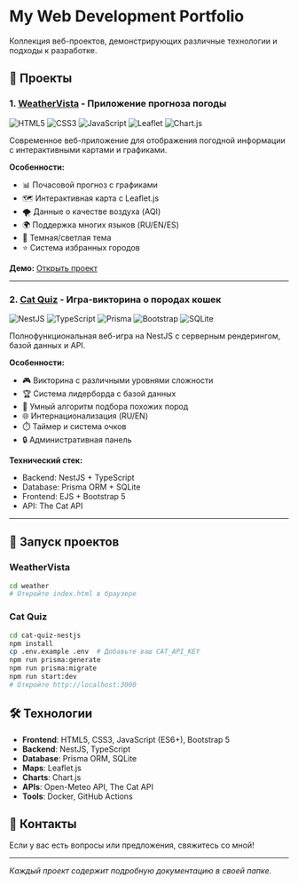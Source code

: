 # My Web Development Portfolio

Коллекция веб-проектов, демонстрирующих различные технологии и подходы к разработке.

## 🌟 Проекты

### 1. [WeatherVista](./weather) - Приложение прогноза погоды
![HTML5](https://img.shields.io/badge/HTML5-E34F26?style=flat&logo=html5&logoColor=white)
![CSS3](https://img.shields.io/badge/CSS3-1572B6?style=flat&logo=css3&logoColor=white)
![JavaScript](https://img.shields.io/badge/JavaScript-F7DF1E?style=flat&logo=javascript&logoColor=black)
![Leaflet](https://img.shields.io/badge/Leaflet-199900?style=flat&logo=leaflet&logoColor=white)
![Chart.js](https://img.shields.io/badge/Chart.js-FF6384?style=flat&logo=chart.js&logoColor=white)

Современное веб-приложение для отображения погодной информации с интерактивными картами и графиками.

**Особенности:**
- 📊 Почасовой прогноз с графиками
- 🗺️ Интерактивная карта с Leaflet.js
- 🌪️ Данные о качестве воздуха (AQI)
- 🌍 Поддержка многих языков (RU/EN/ES)
- 🎨 Темная/светлая тема
- ⭐ Система избранных городов

**Демо:** [Открыть проект](./weather/index.html)

---

### 2. [Cat Quiz](./cat-quiz-nestjs) - Игра-викторина о породах кошек
![NestJS](https://img.shields.io/badge/NestJS-E0234E?style=flat&logo=nestjs&logoColor=white)
![TypeScript](https://img.shields.io/badge/TypeScript-3178C6?style=flat&logo=typescript&logoColor=white)
![Prisma](https://img.shields.io/badge/Prisma-2D3748?style=flat&logo=prisma&logoColor=white)
![Bootstrap](https://img.shields.io/badge/Bootstrap-7952B3?style=flat&logo=bootstrap&logoColor=white)
![SQLite](https://img.shields.io/badge/SQLite-003B57?style=flat&logo=sqlite&logoColor=white)

Полнофункциональная веб-игра на NestJS с серверным рендерингом, базой данных и API.

**Особенности:**
- 🎮 Викторина с различными уровнями сложности
- 🏆 Система лидерборда с базой данных
- 🎯 Умный алгоритм подбора похожих пород
- 🌐 Интернационализация (RU/EN)
- ⏱️ Таймер и система очков
- 🔒 Административная панель

**Технический стек:**
- Backend: NestJS + TypeScript
- Database: Prisma ORM + SQLite
- Frontend: EJS + Bootstrap 5
- API: The Cat API

---

## 🚀 Запуск проектов

### WeatherVista
```bash
cd weather
# Откройте index.html в браузере
```

### Cat Quiz
```bash
cd cat-quiz-nestjs
npm install
cp .env.example .env  # Добавьте ваш CAT_API_KEY
npm run prisma:generate
npm run prisma:migrate
npm run start:dev
# Откройте http://localhost:3000
```

## 🛠️ Технологии

- **Frontend**: HTML5, CSS3, JavaScript (ES6+), Bootstrap 5
- **Backend**: NestJS, TypeScript
- **Database**: Prisma ORM, SQLite
- **Maps**: Leaflet.js
- **Charts**: Chart.js
- **APIs**: Open-Meteo API, The Cat API
- **Tools**: Docker, GitHub Actions

## 📧 Контакты

Если у вас есть вопросы или предложения, свяжитесь со мной!

---

*Каждый проект содержит подробную документацию в своей папке.*